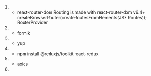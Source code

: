 1. - react-router-dom
     Routing is made with react-router-dom v6.4+
     createBrowserRouter(createRoutesFromElements(JSX Routes));
     RouterProvider
2. - formik
3. - yup
4. - npm install @reduxjs/toolkit react-redux
5. - axios
6.